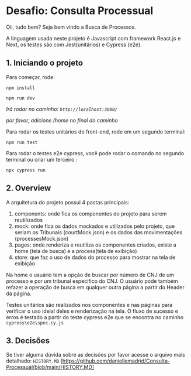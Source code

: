 # Desafio: Consulta Processual

Oii, tudo bem? Seja bem vindo a Busca de Processos. 

A linguagem usada neste projeto é Javascript com framework React.js e Next, os testes são com Jest(unitários) e Cypress (e2e).

## 1. Iniciando o projeto 

Para começar, rode:

`npm install`

`npm run dev`

*Irá rodar no caminho: `http://localhost:3000/`*

*por favor, adicione /home no final do caminho*


Para rodar os testes unitários do front-end, rode em um segundo terminal:

`npm run test`


Para rodar o testes e2e cypress, você pode rodar o comando no segundo terminal ou criar um terceiro :

`npx cypress run`
   

## 2. Overview

A arquitetura do projeto possui 4 pastas principais:

1. components: onde fica os componentes do projeto para serem reutilizados 
2. mock: onde fica os dados mockados e utilizados pelo projeto, que seriam os Tribunais (courtMock.json) e os dados das movimentações (processesMock.json)
3. pages: onde renderiza e reutiliza os componentes criados, existe a home (tela de busca) e a process(tela de exibição)
4. store: que faz o uso de dados do processo para mostrar na tela de exibição 


Na home o usuário tem a opção de buscar por número de CNJ de um processo e por um tribunal especifico do CNJ.
O usuário pode também refazer a operação de busca em qualquer outra página a partir do Header da página.

Testes unitários são realizados nos componentes e nas páginas para verificar o uso ideial deles e renderização na tela. O fluxo de sucesso e erros é testado a partir do teste cypress e2e que se encontra no caminho `cypress\e2e\spec.cy.js`

## 3. Decisões 

Se tiver alguma dúvida sobre as decisões por favor acesse o arquivo mais detalhado:
`HISTORY.MD`
[https://github.com/daniellemadrid/Consulta-Processual/blob/main/HISTORY.MD]


